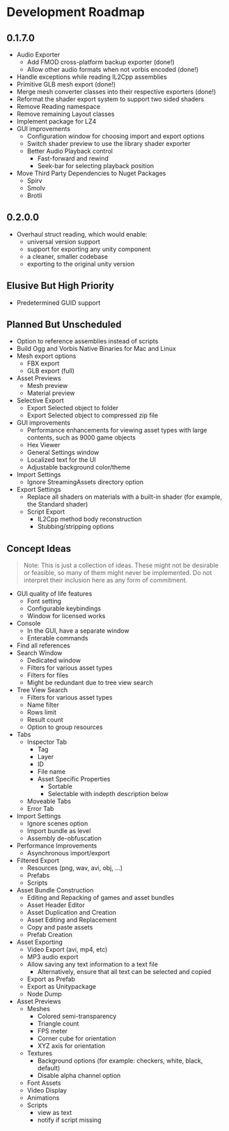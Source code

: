 # Development Roadmap

## 0.1.7.0
* Audio Exporter
  * Add FMOD cross-platform backup exporter (done!)
  * Allow other audio formats when not vorbis encoded (done!)
* Handle exceptions while reading IL2Cpp assemblies
* Primitive GLB mesh export (done!)
* Merge mesh converter classes into their respective exporters (done!)
* Reformat the shader export system to support two sided shaders
* Remove Reading namespace
* Remove remaining Layout classes
* Implement package for LZ4
* GUI improvements
  * Configuration window for choosing import and export options
  * Switch shader preview to use the library shader exporter
  * Better Audio Playback control
    * Fast-forward and rewind
    * Seek-bar for selecting playback position
* Move Third Party Dependencies to Nuget Packages
  * Spirv
  * Smolv
  * Brotli

## 0.2.0.0
* Overhaul struct reading, which would enable:
  * universal version support
  * support for exporting any unity component
  * a cleaner, smaller codebase
  * exporting to the original unity version

## Elusive But High Priority
* Predetermined GUID support

## Planned But Unscheduled
* Option to reference assemblies instead of scripts
* Build Ogg and Vorbis Native Binaries for Mac and Linux
* Mesh export options
  * FBX export
  * GLB export (full)
* Asset Previews
  * Mesh preview
  * Material preview
* Selective Export
  * Export Selected object to folder
  * Export Selected object to compressed zip file
* GUI improvements
  * Performance enhancements for viewing asset types with large contents, such as 9000 game objects
  * Hex Viewer
  * General Settings window
  * Localized text for the UI
  * Adjustable background color/theme
* Import Settings
  * Ignore StreamingAssets directory option
* Export Settings
  * Replace all shaders on materials with a built-in shader (for example, the Standard shader)
  * Script Export
    * IL2Cpp method body reconstruction
    * Stubbing/stripping options

## Concept Ideas
> Note: This is just a collection of ideas. These might not be desirable or feasible, so many of them might never be implemented. Do not interpret their inclusion here as any form of commitment.

* GUI quality of life features
  * Font setting
  * Configurable keybindings
  * Window for licensed works
* Console
  * In the GUI, have a separate window
  * Enterable commands
* Find all references
* Search Window
  * Dedicated window
  * Filters for various asset types
  * Filters for files
  * Might be redundant due to tree view search
* Tree View Search
  * Filters for various asset types
  * Name filter
  * Rows limit
  * Result count
  * Option to group resources
* Tabs
  * Inspector Tab
    * Tag
    * Layer
    * ID
    * File name
    * Asset Specific Properties
      * Sortable
      * Selectable with indepth description below
  * Moveable Tabs
  * Error Tab
* Import Settings
  * Ignore scenes option
  * Import bundle as level
  * Assembly de-obfuscation
* Performance Improvements
  * Asynchronous import/export
* Filtered Export
  * Resources (png, wav, avi, obj, ...)
  * Prefabs
  * Scripts
* Asset Bundle Construction
  * Editing and Repacking of games and asset bundles
  * Asset Header Editor
  * Asset Duplication and Creation
  * Asset Editing and Replacement
  * Copy and paste assets
  * Prefab Creation
* Asset Exporting
  * Video Export (avi, mp4, etc)
  * MP3 audio export
  * Allow saving any text information to a text file
    * Alternatively, ensure that all text can be selected and copied
  * Export as Prefab
  * Export as Unitypackage
  * Node Dump
* Asset Previews
  * Meshes
    * Colored semi-transparency
    * Triangle count
    * FPS meter
    * Corner cube for orientation
    * XYZ axis for orientation
  * Textures
    * Background options (for example: checkers, white, black, default)
    * Disable alpha channel option
  * Font Assets
  * Video Display
  * Animations
  * Scripts
    * view as text
    * notify if script missing
